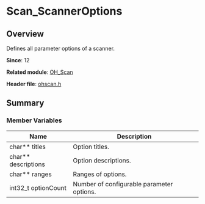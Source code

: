 # Scan_ScannerOptions
<!--Kit: Basic Services Kit-->	
<!--Subsystem: Print-->	
<!--Owner: @guoshengbang-->	
<!--Designer: @Q-haosu-->	
<!--Tester: @Q-haosu-->	
<!--Adviser: @fang-jinxu-->

## Overview

Defines all parameter options of a scanner.

**Since**: 12

**Related module**: [OH_Scan](capi-oh-scan.md)

**Header file**: [ohscan.h](capi-ohscan-h.md)

## Summary

### Member Variables

| Name| Description|
| -- | -- |
| char** titles | Option titles.|
| char** descriptions | Option descriptions.|
| char** ranges | Ranges of options.|
| int32_t optionCount | Number of configurable parameter options.|
